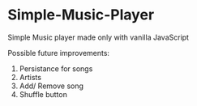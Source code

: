 # Simple-Music-Player
Simple Music player made only with vanilla JavaScript

Possible future improvements:
1. Persistance for songs
2. Artists
3. Add/ Remove song
4. Shuffle button

